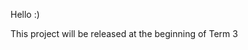 Hello :) 

This project will be released at the beginning of Term 3

<!---

# Filter Bubbles

#### Table of contents

1. [Context](#context)
2. [Brief](#your-brief)
3. [Deliverables](#deliverables), aka hand-in checklist
4. [Timeline](#timeline) and deadlines
5. [Inspirations](#inspiring-projects) and tools
6. [Reading / watching list](#reading-watching-list)

## Context

Even though it was invented less than 30 years ago, **the Web has revolutionised every aspect of our lives**: the way we socialise, the way we work, they way we shop, the way we produce and consume information. Among many positive changes, the Web has also enabled the precarisation of work, pervasive surveillance, fake news, and *filter bubbles*. 

As **Web designers and digital citizens**, how do we respond to these changes? Can we re-imagine and prototype how people experience the Web? 

### What are filter bubbles?

> A squirrel dying in front of your home may be more relevant to your interests right now than people dying in Africa.
> Mark Zuckerberg, Facebook’s founder and CEO (2011)

[![](assets/junk-food-analogy.png)](http://www.ted.com/talks/eli_pariser_beware_online_filter_bubbles?language=en#t-53082)

The idea of [filter bubbles was proposed by Eli Pariser (watch this video)](http://www.ted.com/talks/eli_pariser_beware_online_filter_bubbles?language=en#t-53082) to describe the effects of the **invisible algorithmic editing of the Web** by companies like Facebook and Google. As algorithms personalise content based on our preferences we are exposed only to what we *like*, and we don't get to see information that could challenge or broaden our worldview. Algorithms that we don’t see and don’t control are becoming the new gatekeepers, deciding which data, news and opinions will reach us and which won’t.

Eli Pariser argued that filter bubbles would ultimately prove to be bad for us and bad for democracy. So far his prophecy was spot on. Think fake news and *post-truth* politics, Brexit and Trump.

So what should we do about filter bubbles?


## Your brief

Design and prototype a *digital object* (an app, a website, a game, a browser plugin, a bot...) that helps people achieve any combination of the below:

* Become aware of *personalisation algorithms*
* Become aware of the *filter bubbles* those algorithms generate 
* Understand how filter bubbles lead to *unconscious bias* (the information you consume is biased, but you are not fully aware of that), which in turn can result in the rise of *fake news*
* Reflect on the *impact* of filter bubbles on their personal experiences
* Change their *media consumption habits* 
* *Burst* some of their filter bubbles
* Evaluate digital media for validity and accuracy
* Teach others to do the same
* Anything else you can argue is relevant to this project's theme

Your digital object prototype can be *realistic*, *utopian* or *dystopian*.


## Deliverables

* A map of your **personal filter bubbles**
* **10 ideas** for your digital object
* **Concept one-pager** of your chosen idea
* **Audience**: who is it for, and why should they care?  
* Interactive **prototypes** of your digital object
* **User-testing report**
* Summative **pitch**


## Timeline

When | What
---- | ----
Friday 21st of April | Project kickstart
April | Research and ideation
May | Prototyping and testing
Friday 2nd of June | Tutorials 
Friday 9th of June | Summative presentations 


## Inspiring projects

* [Nupinion](http://www.nupinion.com/) is a toolbox that allows you to get a well-rounded view from multiple sources, find opposing perspectives, avoid fake news and pop your news bubble.

* [Googling Freedom](https://www.flickr.com/photos/stml/sets/72157649456886632/) is a practical demonstration of a filter bubble

* [FriendFlop](http://fffff.at/friendflop) is a browser extension for Chrome that scrambles the identities on your Twitter or Facebook timelines, dissolving your biases and "reminding you that everyone is saying the same shit anyway"

* [LoveMachine](http://p.xuv.be/tag/lovemachine) is a little app that clicks all the likes available in your timeline, automatically

* [What would I say](http://what-would-i-say.com/about.html) automatically generates Facebook posts that sound like you!

<!--

* [Selfie City](http://selfiecity.net/) investigates social media self-portraits in five cities across the world

* [TinderIn](http://driesdepoorter.be/tinderin/) puts profile pictures from LinkedIn & Tinder of the same person, side by side.

* [I know where your cat lives](http://iknowwhereyourcatlives.com) is a data experiment that visualises a sample of 1 million public pics of **cats** on a world **map**. This project explores two uses of the internet: the sociable and humorous appreciation of domesticated felines, and the status quo of personal data usage by startups and international megacorps who are riding the wave of decreased privacy for all.
-->

<!--
### Food for thought

* How might you present data to influence the perspectives, actions and decisions of others?

* What are some unexpected or uncomfortable datasets we don't often think about?

* What is the most interesting data you can find? What is an unexpected way to experience it?

* How can you make your point(s) of view emerge without distorting the source data?

* What is the intended or expected use of the data you're obtaining, and how might you use it differently?

### Data sets

* [UK Government](http://data.gov.uk/data/search)
* [UniStats](https://unistats.direct.gov.uk/open-access-data)
* More to come


### Tools

* [Data selfie](https://dataselfie.it/#/) is a browser extension that tracks you while you are on Facebook to show you your own data traces and reveal how machine learning algorithms use your data to gain insights about your personality.

	The tool explores our relationship to the online data we leave behind as a result of media consumption and social networks - the information you share consciously and unconsciously.

* [RAWgraphs](http://rawgraphs.io) allows you to convert spreadsheet data into a [D3.js](http://d3js.org/)-based visualisation. If you want to find out which viz is more appropriate for your idea, check out the [Dataviz Catalogue](http://www.datavizcatalogue.com).

* [Import.io](https://import.io/) is a service that lets you turn website data into API data

### Reading / watching list

* [How algorithms shape our world](http://ed.ted.com/lessons/kevin-slavin-how-algorithms-shape-our-world) by Kevin Slavin
* [Did Facebook’s big new study kill my filter bubble thesis?](https://backchannel.com/facebook-published-a-big-new-study-on-the-filter-bubble-here-s-what-it-says-ef31a292da95) by Eli Pariser
* The [Fluff Principle](http://www.paulgraham.com/hackernews.html) by Paul Graham Basically, in which he argues that "stream"-like UIs (Reddit/Twitter/Facebook) favour stuff that's easier to make quick judgments about (like memes and clickbait) over stuff that takes longer to judge (in-depth articles, long talks, etc). The result: ~shallow crap~ fluff everywhere.
* [How to pop your filter bubble](https://medium.com/@paminthelab/how-to-pop-your-filter-bubble-4b8808ffdf0f) by Pamela Pavliscak
* [The data that turned the World upside down](https://motherboard.vice.com/en_us/article/how-our-likes-helped-trump-win) by Hannes Grassegger & Mikael Krogerus
* [All I know is what’s on the Internet](http://reallifemag.com/all-i-know-is-whats-on-the-internet/) by Rolin Moe
* [Speculative data selfies](https://policyreview.info/articles/news/speculative-data-selfies/449) by by Fernando van der Vlist and Anne Helmond

If you want to explore the related concept of *information obesity* I recommend this book: [The information diet](http://www.informationdiet.com) by Clay Johnson.

--->
